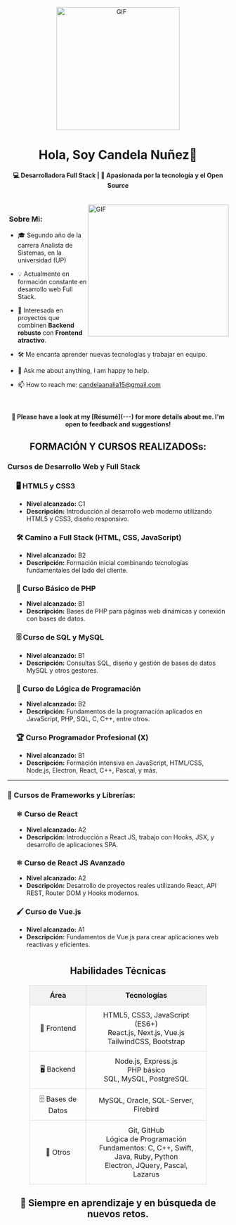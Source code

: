 <p align="center">
<img alt="GIF" src="https://github.com/arsentieva/arsentieva/blob/main/code.gif?raw=true" height="280" />
 <p/>

<h1 align="center">Hola, Soy Candela Nuñez👋</h1>
<h4 align="center">💻 Desarrolladora Full Stack | 🚀 Apasionada por la tecnología y el Open Source</h4> 

<br>
<img align="right" height="300px" width= "320px" alt="GIF" src="https://media.giphy.com/media/CVtNe84hhYF9u/giphy.gif" />

### &nbsp;Sobre Mi:

- 🎓 Segundo año de la carrera Analista de Sistemas, en la universidad (UP)
- 💡 Actualmente en formación constante en desarrollo web Full Stack.
- 🎯 Interesada en proyectos que combinen **Backend robusto** con **Frontend atractivo**.
- 🛠️ Me encanta aprender nuevas tecnologías y trabajar en equipo.

- 💬 Ask me about anything, I am happy to help.
- 📫 How to reach me: candelaanalia15@gmail.com

&nbsp;

<h4 align="center">📄&nbsp;Please have a look at my [Résumé](---) for more details about me. I'm open to feedback and suggestions!</h4>

<h2 align="center"> FORMACIÓN Y CURSOS REALIZADOSs: </h2>
<h3> Cursos de Desarrollo Web y Full Stack</h3>

<div style="margin-left: 20px;">
  <h3>🖥️ HTML5 y CSS3</h3>
  <ul>
    <li><strong>Nivel alcanzado:</strong> C1</li>
    <li><strong>Descripción:</strong> Introducción al desarrollo web moderno utilizando HTML5 y CSS3, diseño responsivo.</li>
  </ul>

  <h3>🛠️ Camino a Full Stack (HTML, CSS, JavaScript)</h3>
  <ul>
    <li><strong>Nivel alcanzado:</strong> B2</li>
    <li><strong>Descripción:</strong> Formación inicial combinando tecnologías fundamentales del lado del cliente.</li>
  </ul>

  <h3>🐘 Curso Básico de PHP</h3>
  <ul>
    <li><strong>Nivel alcanzado:</strong> B1</li>
    <li><strong>Descripción:</strong> Bases de PHP para páginas web dinámicas y conexión con bases de datos.</li>
  </ul>

  <h3>🗄️ Curso de SQL y MySQL</h3>
  <ul>
    <li><strong>Nivel alcanzado:</strong> B1</li>
    <li><strong>Descripción:</strong> Consultas SQL, diseño y gestión de bases de datos MySQL y otros gestores.</li>
  </ul>

  <h3>🧠 Curso de Lógica de Programación</h3>
  <ul>
    <li><strong>Nivel alcanzado:</strong> B2</li>
    <li><strong>Descripción:</strong> Fundamentos de la programación aplicados en JavaScript, PHP, SQL, C, C++, entre otros.</li>
  </ul>

  <h3>🏆 Curso Programador Profesional (X)</h3>
  <ul>
    <li><strong>Nivel alcanzado:</strong> B1</li>
    <li><strong>Descripción:</strong> Formación intensiva en JavaScript, HTML/CSS, Node.js, Electron, React, C++, Pascal, y más.</li>
  </ul>
</div>

<hr>

<h3>🧩 Cursos de Frameworks y Librerías:</h3>

<div style="margin-left: 20px;">
  <h3>⚛️ Curso de React</h3>
  <ul>
    <li><strong>Nivel alcanzado:</strong> A2</li>
    <li><strong>Descripción:</strong> Introducción a React JS, trabajo con Hooks, JSX, y desarrollo de aplicaciones SPA.</li>
  </ul>

  <h3>⚛️ Curso de React JS Avanzado</h3>
  <ul>
    <li><strong>Nivel alcanzado:</strong> A2</li>
    <li><strong>Descripción:</strong> Desarrollo de proyectos reales utilizando React, API REST, Router DOM y Hooks modernos.</li>
  </ul>

  <h3>🖌️ Curso de Vue.js</h3>
  <ul>
    <li><strong>Nivel alcanzado:</strong> A1</li>
    <li><strong>Descripción:</strong> Fundamentos de Vue.js para crear aplicaciones web reactivas y eficientes.</li>
  </ul>
</div>

<h1 style="text-align: center;"> </h1> <h2 align="center">Habilidades Técnicas</h2> 

<table style="width: 80%; margin: 20px auto; border-collapse: collapse; text-align: center; font-size: 16px;">
  <thead style="background-color: #f2f2f2;">
    <tr>
      <th style="padding: 12px; border: 1px solid #ddd;">Área</th>
      <th style="padding: 12px; border: 1px solid #ddd;">Tecnologías</th>
    </tr>
  </thead>
  <tbody>
    <tr>
      <td style="padding: 12px; border: 1px solid #ddd;">🎨 Frontend</td>
      <td style="padding: 12px; border: 1px solid #ddd;">
        HTML5, CSS3, JavaScript (ES6+)<br>
        React.js, Next.js, Vue.js<br>
        TailwindCSS, Bootstrap
      </td>
    </tr>
    <tr>
      <td style="padding: 12px; border: 1px solid #ddd;">🖥️ Backend</td>
      <td style="padding: 12px; border: 1px solid #ddd;">
        Node.js, Express.js<br>
        PHP básico<br>
        SQL, MySQL, PostgreSQL
      </td>
    </tr>
    <tr>
      <td style="padding: 12px; border: 1px solid #ddd;">🗄️ Bases de Datos</td>
      <td style="padding: 12px; border: 1px solid #ddd;">
        MySQL, Oracle, SQL-Server, Firebird
      </td>
    </tr>
    <tr>
      <td style="padding: 12px; border: 1px solid #ddd;">🔧 Otros</td>
      <td style="padding: 12px; border: 1px solid #ddd;">
        Git, GitHub<br>
        Lógica de Programación<br>
        Fundamentos: C, C++, Swift, Java, Ruby, Python<br>
        Electron, JQuery, Pascal, Lazarus
      </td>
    </tr>
  </tbody>
</table>


<h2 style="text-align: center;">🎯 Siempre en aprendizaje y en búsqueda de nuevos retos.</h2>
